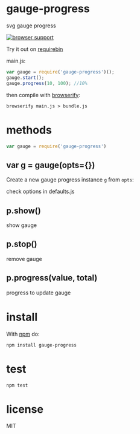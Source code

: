 # gauge-progress

svg gauge progress

[![browser
support](https://ci.testling.com/jameskyburz/gauge-progress.png)](https://ci.testling.com/jameskyburz/gauge-progress)

Try it out on [requirebin](http://requirebin.com/?gist=9970787)

main.js:

``` js
var gauge = require('gauge-progress')();
gauge.start();
gauge.progress(10, 100); //10%

```

then compile with [browserify](http://browserify.org):

```
browserify main.js > bundle.js
```

# methods

``` js
var gauge = require('gauge-progress')
```

## var g = gauge(opts={})

Create a new gauge progress instance `g` from `opts`:

check options in defaults.js

## p.show()

show gauge

## p.stop()

remove gauge

## p.progress(value, total)

progress to update gauge

# install

With [npm](https://npmjs.org) do:

```
npm install gauge-progress
```

# test

```
npm test
```

# license

MIT
